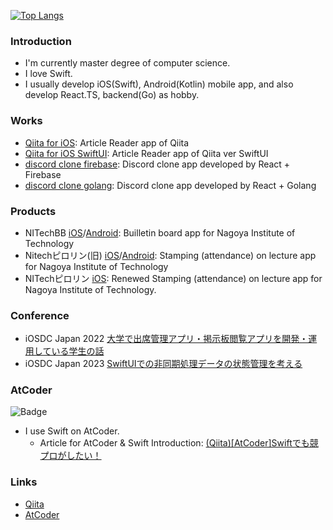 [![Top Langs](https://github-readme-stats-git-masterrstaa-rickstaa.vercel.app/api/top-langs/?username=kntkymt&layout=compact)](https://github.com/anuraghazra/github-readme-stats)

### Introduction
- I'm currently master degree of computer science.
- I love Swift.
- I usually develop iOS(Swift), Android(Kotlin) mobile app, and also develop React.TS, backend(Go) as hobby.

### Works
- [Qiita for iOS](https://github.com/kntkymt/Qiita_for_iOS): Article Reader app of Qiita
- [Qiita for iOS SwiftUI](https://github.com/kntkymt/Qiita_for_iOS_SwiftUI): Article Reader app of Qiita ver SwiftUI
- [discord clone firebase](https://github.com/kntkymt/discord_clone_firebase): Discord clone app developed by React + Firebase
- [discord clone golang](https://github.com/kntkymt/discord_clone_golang): Discord clone app developed by React + Golang
    
### Products
- NITechBB [iOS](https://apps.apple.com/us/app/id1525858812)/[Android](https://play.google.com/store/apps/details?id=com.c0de_mattari.nitechbb): Builletin board app for Nagoya Institute of Technology
- Nitechピロリン(旧) [iOS](https://apps.apple.com/us/app/id1449703640)/[Android](https://play.google.com/store/apps/details?id=jp.ac.nitech.pyrroline): Stamping (attendance) on lecture app for Nagoya Institute of Technology
- NITechピロリン [iOS](https://apps.apple.com/us/app/id1584907746): Renewed Stamping (attendance) on lecture app for Nagoya Institute of Technology.

### Conference
- iOSDC Japan 2022 [大学で出席管理アプリ・掲示板閲覧アプリを開発・運用している学生の話](https://fortee.jp/iosdc-japan-2022/proposal/f4ca136c-710e-4373-8b4c-1a4265ff5ed7)
- iOSDC Japan 2023 [SwiftUIでの非同期処理データの状態管理を考える](https://fortee.jp/iosdc-japan-2023/proposal/a4c24d91-094d-443c-97ba-27d648e6b2e0)

### AtCoder

![Badge](https://cp-logo.vercel.app/atcoder/kntkymt)

- I use Swift on AtCoder.
    - Article for AtCoder & Swift Introduction: [(Qiita)[AtCoder]Swiftでも競プロがしたい！](https://qiita.com/kntkymt/items/4f02c6b90462f354de6d)

### Links
- [Qiita](https://qiita.com/kntkymt)
- [AtCoder](https://atcoder.jp/users/kntkymt)

